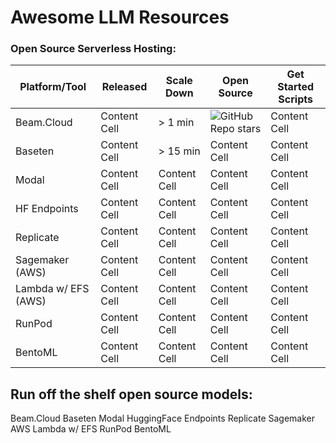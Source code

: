 # Awesome LLM Resources

### Open Source Serverless Hosting:

| Platform/Tool  | Released | Scale Down | Open Source | Get Started Scripts |
| ------------- | ------------- | ------------- | ------------- | ------------- |
| Beam.Cloud  | Content Cell  | > 1 min | ![GitHub Repo stars](https://img.shields.io/github/stars/beam-cloud/beta9?style=social) | Content Cell  |
| Baseten  | Content Cell  | > 15 min  | Content Cell  | Content Cell  |
| Modal  | Content Cell  | Content Cell  | Content Cell  | Content Cell  |
| HF Endpoints | Content Cell  | Content Cell  | Content Cell  | Content Cell  |
| Replicate  | Content Cell  | Content Cell  | Content Cell  | Content Cell  |
| Sagemaker (AWS)  | Content Cell  | Content Cell  | Content Cell  | Content Cell  |
| Lambda w/ EFS (AWS)  | Content Cell  | Content Cell  | Content Cell  | Content Cell  |
| RunPod  | Content Cell  | Content Cell  | Content Cell  | Content Cell  |
| BentoML  | Content Cell  | Content Cell  | Content Cell  | Content Cell  |

## Run off the shelf open source models:
Beam.Cloud
Baseten
Modal
HuggingFace Endpoints
Replicate
Sagemaker
AWS Lambda w/ EFS
RunPod
BentoML
